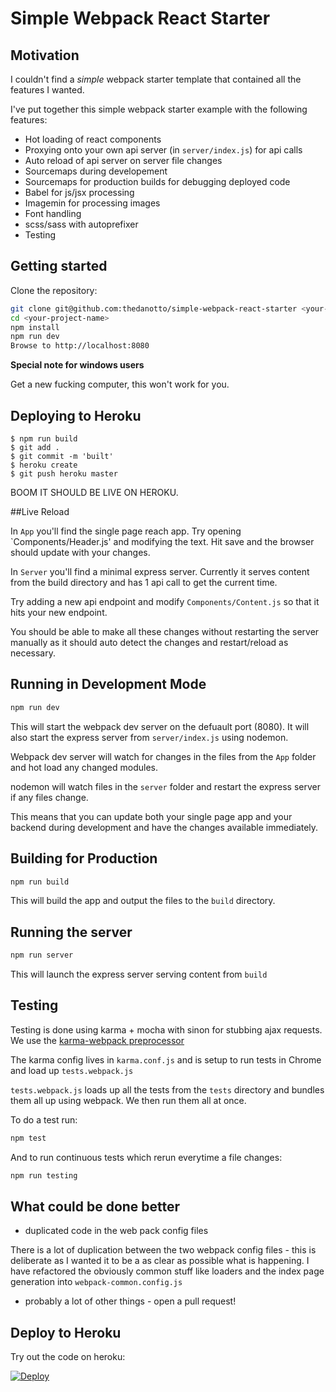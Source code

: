 # Simple Webpack React Starter

## Motivation
I couldn't find a _simple_ webpack starter template that contained all the features I wanted.

I've put together this simple webpack starter example with the following features:

* Hot loading of react components
* Proxying onto your own api server (in `server/index.js`) for api calls
* Auto reload of api server on server file changes
* Sourcemaps during developement
* Sourcemaps for production builds for debugging deployed code
* Babel for js/jsx processing
* Imagemin for processing images
* Font handling
* scss/sass with autoprefixer
* Testing

## Getting started
Clone the repository:

```sh
git clone git@github.com:thedanotto/simple-webpack-react-starter <your-project-name>
cd <your-project-name>
npm install
npm run dev
Browse to http://localhost:8080
```

__Special note for windows users__

Get a new fucking computer, this won't work for you.

## Deploying to Heroku

    $ npm run build
    $ git add .
    $ git commit -m 'built'
    $ heroku create
    $ git push heroku master

BOOM IT SHOULD BE LIVE ON HEROKU.

##Live Reload

In `App` you'll find the single page reach app. Try opening `Components/Header.js' and modifying the text. Hit save and the browser should update with your changes.

In `Server` you'll find a minimal express server. Currently it serves content from the build directory and has 1 api call to get the current time.

Try adding a new api endpoint and modify `Components/Content.js` so that it hits your new endpoint.

You should be able to make all these changes without restarting the server manually as it should auto detect the changes and restart/reload as necessary.

## Running in Development Mode
```sh
npm run dev
```
This will start the webpack dev server on the defuault port (8080). It will also start the express server from `server/index.js` using nodemon.

Webpack dev server will watch for changes in the files from the `App` folder and hot load any changed modules.

nodemon will watch files in the `server` folder and restart the express server if any files change.

This means that you can update both your single page app and your backend during development and have the changes available immediately.

## Building for Production
```sh
npm run build
```
This will build the app and output the files to the `build` directory.
## Running the server
```sh
npm run server
```
This will launch the express server serving content from `build`

## Testing
Testing is done using karma + mocha with sinon for stubbing ajax requests. We use the [karma-webpack preprocessor](https://github.com/webpack/karma-webpack)

The karma config lives in `karma.conf.js` and is setup to run tests in Chrome and load up `tests.webpack.js`

`tests.webpack.js` loads up all the tests from the `tests` directory and bundles them all up using webpack. We then run them all at once.

To do a test run:

```sh
npm test
```

And to run continuous tests which rerun everytime a file changes:

```sh
npm run testing
```


## What could be done better

* duplicated code in the web pack config files

There is a lot of duplication between the two webpack config files - this is deliberate as I wanted it to be a as clear as possible what is happening. I have refactored the obviously common stuff like loaders and the index page generation into `webpack-common.config.js`

* probably a lot of other things - open a pull request!

## Deploy to Heroku
Try out the code on heroku:

[![Deploy](https://www.herokucdn.com/deploy/button.png)](https://heroku.com/deploy)
